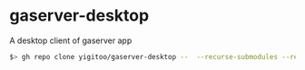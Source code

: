 # gaserver-desktop
A desktop client of gaserver app
```bash
$> gh repo clone yigitoo/gaserver-desktop --  --recurse-submodules --remote-submodules
```
